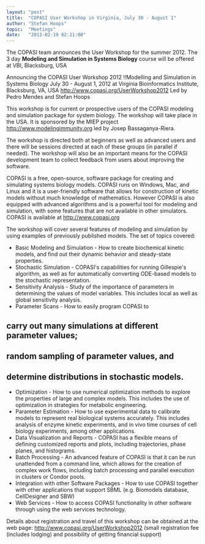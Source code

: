 ```yaml
---
layout: "post"
title:  "COPASI User Workshop in Virginia, July 30 - August 1"
author: "Stefan Hoops"
topic:  "Meetings"
date:   "2012-02-19 02:21:00"
---
```


The COPASI team announces the User Workshop for the summer 2012. The 3 day __Modeling and Simulation in Systems Biology__ course will be offered at VBI, Blacksburg, USA

Announcing the COPASI User Workshop 2012
!!Modelling and Simulation in Systems Biology
July 30 - August 1, 2012 at Virginia Bioinformatics Institute, 
Blacksburg, VA, USA 
http://www.copasi.org/UserWorkshop2012
Led by Pedro Mendes and Stefan Hoops

This workshop is for current or prospective users of the COPASI modeling and simulation package for system biology. 
The workshop will take place in the USA. It is sponsored by the MIEP project http://www.modelingimmunity.org led by
Josep Bassaganya-Riera. 

The workshop is directed both at beginners as well as advanced users and there will be sessions directed at each of 
these groups (in parallel if needed). The workshop will also be an important means for the COPASI development team 
to collect feedback from users about improving the software.

COPASI is a free, open-source, software package for creating and simulating systems biology models. COPASI runs on Windows, 
Mac, and Linux and it is a user-friendly software that allows for construction of kinetic models without much knowledge 
of mathematics. However COPASI is also equipped with advanced algorithms and is a powerful tool for modeling and simulation, 
with some features that are not available in other simulators. COPASI is available at http://www.copasi.org

The workshop will cover several features of modeling and simulation by using examples of previously published models. 
The set of topics covered:
* Basic Modeling and Simulation - How to create biochemical kinetic models, and find out their dynamic behavior and steady-state properties.
* Stochastic Simulation - COPASI's capabilities for running Gillespie's algorithm, as well as for automatically converting ODE-based models to the stochastic representation.
* Sensitivity Analysis - Study of the importance of parameters in determining the values of model variables. This includes local as well as global sensitivity analysis.
* Parameter Scans - How to easily program COPASI to 
## carry out many simulations at different parameter values; 
## random sampling of parameter values, and 
## determine distributions in stochastic models.
* Optimization - How to use numerical optimization methods to explore the properties of large and complex models. This includes the use of optimization in strategies for metabolic engineering.
* Parameter Estimation - How to use experimental data to calibrate models to represent real biological systems accurately. This includes analysis of enzyme kinetic experiments, and in vivo time courses of cell biology experiments, among other applications.
* Data Visualization and Reports - COPASI has a flexible means of defining customized reports and plots, including trajectories, phase planes, and histograms.
* Batch Processing - An advanced feature of COPASI is that it can be run unattended from a command line, which allows for the creation of complex work flows, including batch processing and parallel execution in clusters or Condor pools.
* Integration with other Software Packages - How to use COPASI together with other applications that support SBML (e.g. Biomodels database, CellDesigner and SBW)
* Web Services - How to access COPASI functionality in other software through using the web services technology.

Details about registration and travel of this workshop can be obtained at the web page:
http://www.copasi.org/UserWorkshop2012 (small registration fee (includes lodging) and possibility of getting financial support)



